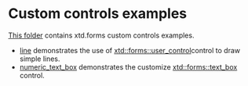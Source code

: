 # Custom controls examples

[This folder](.) contains xtd.forms custom controls examples.

* [line](line/README.md) demonstrates the use of [xtd::forms::user_control](../../../src/xtd.forms/include/xtd/forms/user_control.h)control to draw simple lines.
* [numeric_text_box](numeric_text_box/README.md) demonstrates the customize [xtd::forms::text_box](../../../src/xtd.forms/include/xtd/forms/text_box.h) control.
